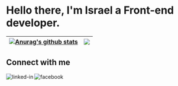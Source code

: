 # Hello there, I'm Israel a Front-end developer.
<!-- <p align=left> <img src=https://komarev.com/ghpvc/?username=Cradoe alt=Cradoe /> </p> -->

| <a href="https://github.com/trend87/github-readme-stats"><img align="center" src="https://github-readme-stats.vercel.app/api?username=trend87&show_icons=true&include_all_commits=true&theme=aura&hide_border=true" alt="Anurag's github stats" /></a> | <a href="https://github.com/trend87/github-readme-stats"><img align="center" src="https://github-readme-stats.vercel.app/api/top-langs/?username=trend87&layout=compact&theme=aura&hide_border=true" /></a> |
| ------------- | ------------- |

<!--[![GitHub Streak](http://github-readme-streak-stats.herokuapp.com?user=trend87&theme=tokyonight&date_format=M%20j%5B%2C%20Y%5D)](https://git.io/streak-stats)-->

## Connect with me

[<img align="left" alt="linked-in" src="https://img.shields.io/badge/linkedin-%230077B5.svg?&style=for-the-badge&logo=linkedin&logoColor=white" />](https://www.linkedin.com/in/israel-robert/)
[<img align="left" alt="facebook" src="https://img.shields.io/badge/facebook-%231877F2.svg?&style=for-the-badge&logo=facebook&logoColor=white" />](https://web.facebook.com/israel.effiongrobert/)


